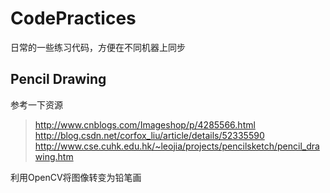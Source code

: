 # CodePractices
日常的一些练习代码，方便在不同机器上同步

## Pencil Drawing

参考一下资源
> http://www.cnblogs.com/Imageshop/p/4285566.html   
http://blog.csdn.net/corfox_liu/article/details/52335590
 http://www.cse.cuhk.edu.hk/~leojia/projects/pencilsketch/pencil_drawing.htm 
 
利用OpenCV将图像转变为铅笔画
